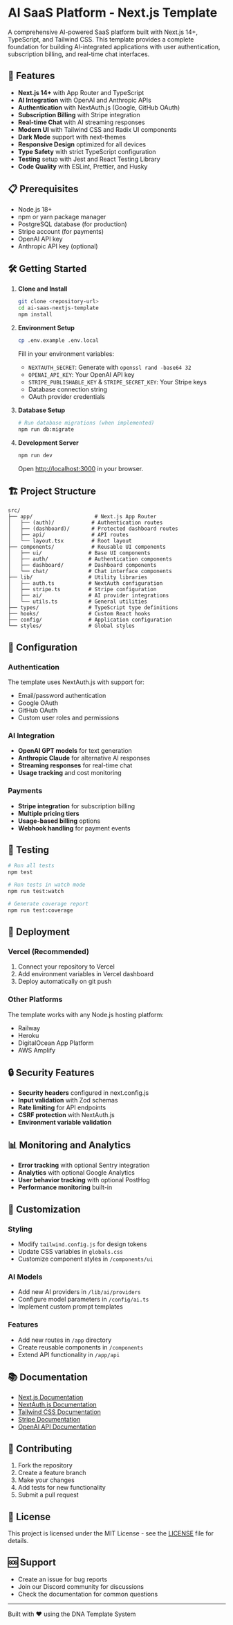 # AI SaaS Platform - Next.js Template

A comprehensive AI-powered SaaS platform built with Next.js 14+, TypeScript, and Tailwind CSS. This template provides a complete foundation for building AI-integrated applications with user authentication, subscription billing, and real-time chat interfaces.

## 🚀 Features

- **Next.js 14+** with App Router and TypeScript
- **AI Integration** with OpenAI and Anthropic APIs
- **Authentication** with NextAuth.js (Google, GitHub OAuth)
- **Subscription Billing** with Stripe integration
- **Real-time Chat** with AI streaming responses
- **Modern UI** with Tailwind CSS and Radix UI components
- **Dark Mode** support with next-themes
- **Responsive Design** optimized for all devices
- **Type Safety** with strict TypeScript configuration
- **Testing** setup with Jest and React Testing Library
- **Code Quality** with ESLint, Prettier, and Husky

## 📋 Prerequisites

- Node.js 18+ 
- npm or yarn package manager
- PostgreSQL database (for production)
- Stripe account (for payments)
- OpenAI API key
- Anthropic API key (optional)

## 🛠️ Getting Started

1. **Clone and Install**
   ```bash
   git clone <repository-url>
   cd ai-saas-nextjs-template
   npm install
   ```

2. **Environment Setup**
   ```bash
   cp .env.example .env.local
   ```
   
   Fill in your environment variables:
   - `NEXTAUTH_SECRET`: Generate with `openssl rand -base64 32`
   - `OPENAI_API_KEY`: Your OpenAI API key
   - `STRIPE_PUBLISHABLE_KEY` & `STRIPE_SECRET_KEY`: Your Stripe keys
   - Database connection string
   - OAuth provider credentials

3. **Database Setup**
   ```bash
   # Run database migrations (when implemented)
   npm run db:migrate
   ```

4. **Development Server**
   ```bash
   npm run dev
   ```
   
   Open [http://localhost:3000](http://localhost:3000) in your browser.

## 🏗️ Project Structure

```
src/
├── app/                    # Next.js App Router
│   ├── (auth)/            # Authentication routes
│   ├── (dashboard)/       # Protected dashboard routes
│   ├── api/               # API routes
│   └── layout.tsx         # Root layout
├── components/            # Reusable UI components
│   ├── ui/               # Base UI components
│   ├── auth/             # Authentication components
│   ├── dashboard/        # Dashboard components
│   └── chat/             # Chat interface components
├── lib/                  # Utility libraries
│   ├── auth.ts           # NextAuth configuration
│   ├── stripe.ts         # Stripe configuration
│   ├── ai/               # AI provider integrations
│   └── utils.ts          # General utilities
├── types/                # TypeScript type definitions
├── hooks/                # Custom React hooks
├── config/               # Application configuration
└── styles/               # Global styles
```

## 🔧 Configuration

### Authentication
The template uses NextAuth.js with support for:
- Email/password authentication
- Google OAuth
- GitHub OAuth
- Custom user roles and permissions

### AI Integration
- **OpenAI GPT models** for text generation
- **Anthropic Claude** for alternative AI responses
- **Streaming responses** for real-time chat
- **Usage tracking** and cost monitoring

### Payments
- **Stripe integration** for subscription billing
- **Multiple pricing tiers**
- **Usage-based billing** options
- **Webhook handling** for payment events

## 🧪 Testing

```bash
# Run all tests
npm test

# Run tests in watch mode
npm run test:watch

# Generate coverage report
npm run test:coverage
```

## 🚀 Deployment

### Vercel (Recommended)
1. Connect your repository to Vercel
2. Add environment variables in Vercel dashboard
3. Deploy automatically on git push

### Other Platforms
The template works with any Node.js hosting platform:
- Railway
- Heroku
- DigitalOcean App Platform
- AWS Amplify

## 🔒 Security Features

- **Security headers** configured in next.config.js
- **Input validation** with Zod schemas
- **Rate limiting** for API endpoints
- **CSRF protection** with NextAuth.js
- **Environment variable validation**

## 📊 Monitoring and Analytics

- **Error tracking** with optional Sentry integration
- **Analytics** with optional Google Analytics
- **User behavior tracking** with optional PostHog
- **Performance monitoring** built-in

## 🎨 Customization

### Styling
- Modify `tailwind.config.js` for design tokens
- Update CSS variables in `globals.css`
- Customize component styles in `/components/ui`

### AI Models
- Add new AI providers in `/lib/ai/providers`
- Configure model parameters in `/config/ai.ts`
- Implement custom prompt templates

### Features
- Add new routes in `/app` directory
- Create reusable components in `/components`
- Extend API functionality in `/app/api`

## 📚 Documentation

- [Next.js Documentation](https://nextjs.org/docs)
- [NextAuth.js Documentation](https://next-auth.js.org)
- [Tailwind CSS Documentation](https://tailwindcss.com/docs)
- [Stripe Documentation](https://stripe.com/docs)
- [OpenAI API Documentation](https://platform.openai.com/docs)

## 🤝 Contributing

1. Fork the repository
2. Create a feature branch
3. Make your changes
4. Add tests for new functionality
5. Submit a pull request

## 📄 License

This project is licensed under the MIT License - see the [LICENSE](LICENSE) file for details.

## 🆘 Support

- Create an issue for bug reports
- Join our Discord community for discussions
- Check the documentation for common questions

---

Built with ❤️ using the DNA Template System